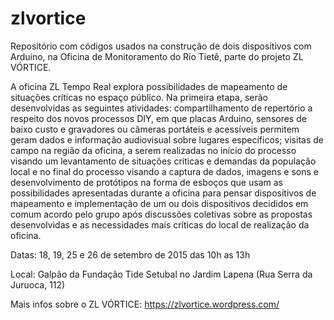# zlvortice
Repositório com códigos usados na construção de dois dispositivos com Arduino, na Oficina de Monitoramento do Rio Tietê, parte do projeto ZL VÓRTICE.

A oficina ZL Tempo Real explora possibilidades de mapeamento de situações críticas no espaço público. Na primeira etapa, serão desenvolvidas as seguintes atividades: compartilhamento de repertório a respeito dos novos processos DIY, em que placas Arduino, sensores de baixo custo e gravadores ou câmeras portáteis e acessíveis permitem geram dados e informação audiovisual sobre lugares específicos; visitas de campo na região da oficina, a serem realizadas no início do processo visando um levantamento de situações críticas e demandas da população local e no final do processo visando a captura de dados, imagens e sons e desenvolvimento de protótipos na forma de esboços que usam as possibilidades apresentadas durante a oficina para pensar dispositivos de mapeamento e implementação de um ou dois dispositivos decididos em comum acordo pelo grupo após discussões coletivas sobre as propostas desenvolvidas e as necessidades mais críticas do local de realização da oficina.

Datas: 18, 19, 25 e 26 de setembro de 2015 das 10h as 13h

Local: Galpão da Fundação Tide Setubal no Jardim Lapena (Rua Serra da Juruoca, 112)

Mais infos sobre o ZL VÓRTICE:
https://zlvortice.wordpress.com/

